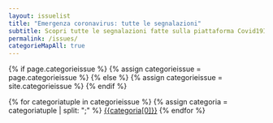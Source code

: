 ```yaml
---
layout: issuelist
title: "Emergenza coronavirus: tutte le segnalazioni"
subtitle: Scopri tutte le segnalazioni fatte sulla piattaforma Covid19Italia.Help
permalink: /issues/
categorieMapAll: true
---
```


{% if page.categorieissue %}
{% assign categorieissue = page.categorieissue %}
{% else %}
{% assign categorieissue = site.categorieissue %}
{% endif %}

<div class="row">
<div class="text-center">
{% for categoriatuple in categorieissue %}
{% assign categoria = categoriatuple | split: ";" %}
  <span class="col-xs-12 col-sm-6">
	  <a href="/{{categoria[0] | slugify}}" class="btn btn-success btn-lg col-xs-12 mb-15" role="button">{{categoria[0]}}</a>
	</span>
{% endfor %}
</div>
</div>


